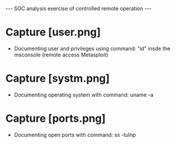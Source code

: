 --- SOC analysis exercise of controlled remote operation ---
# Capture [user.png]
- Documenting user and privileges using command: "id" insde the msconsole (remote access Metasploit)
# Capture [systm.png]
- Documenting operating system with command:  uname -a
# Capture [ports.png]
- Documenting open ports with command: ss -tulnp
